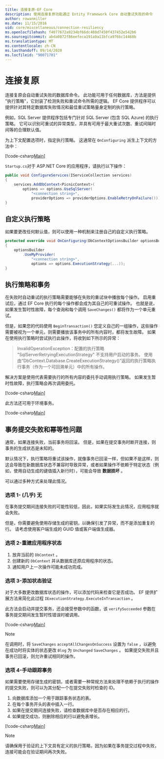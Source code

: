 ```yaml
---
title: 连接复原-EF Core
description: 使用连接复原功能通过 Entity Framework Core 自动重试失败的命令
author: rowanmiller
ms.date: 11/15/2016
uid: core/miscellaneous/connection-resiliency
ms.openlocfilehash: f4077672a9234bf66dc488d7450f437452e542b6
ms.sourcegitcommit: abda0872f86eefeca191a9a11bfca976bc14468b
ms.translationtype: MT
ms.contentlocale: zh-CN
ms.lasthandoff: 09/14/2020
ms.locfileid: "90071701"
---
```

# <a name="connection-resiliency"></a>连接复原

连接复原会自动重试失败的数据库命令。 此功能可用于任何数据库，方法是提供 "执行策略"，它封装了检测失败和重试命令所需的逻辑。 EF Core 提供程序可以提供针对其特定数据库失败情况和最佳重试策略量身定制的执行策略。

例如，SQL Server 提供程序包括专门针对 SQL Server (包含 SQL Azure) 的执行策略。 它可以识别可重试的异常类型，并具有可用于最大重试次数、重试间隔时间等的合理默认值。

为上下文配置选项时，指定执行策略。 这通常在 `OnConfiguring` 派生上下文的方法中：

[!code-csharp[Main](../../../samples/core/Miscellaneous/ConnectionResiliency/Program.cs#OnConfiguring)]

`Startup.cs`对于 ASP.NET Core 的应用程序，请执行以下操作：

``` csharp
public void ConfigureServices(IServiceCollection services)
{
    services.AddDbContext<PicnicContext>(
        options => options.UseSqlServer(
            "<connection string>",
            providerOptions => providerOptions.EnableRetryOnFailure()));
}
```

## <a name="custom-execution-strategy"></a>自定义执行策略

如果要更改任何默认值，则可以使用一种机制来注册自己的自定义执行策略。

``` csharp
protected override void OnConfiguring(DbContextOptionsBuilder optionsBuilder)
{
    optionsBuilder
        .UseMyProvider(
            "<connection string>",
            options => options.ExecutionStrategy(...));
}
```

## <a name="execution-strategies-and-transactions"></a>执行策略和事务

在失败时自动重试的执行策略需要能够在失败的重试块中播放每个操作。 启用重试后，通过 EF Core 执行的每个操作都会成为其自己的可重试操作。 也就是说，如果发生暂时性故障，每个查询和每个调用 `SaveChanges()` 都将作为一个单元重试。

但是，如果您的代码使用 `BeginTransaction()` 您定义自己的一组操作，这些操作需要被视为一个单元，则需要播放该事务中的所有内容时，都将发生故障。 如果在使用执行策略时尝试执行此操作，将收到如下所示的异常：

> InvalidOperationException：配置的执行策略 "SqlServerRetryingExecutionStrategy" 不支持用户启动的事务。 使用由“DbContext.Database.CreateExecutionStrategy()”返回的执行策略执行事务（作为一个可回溯单元）中的所有操作。

解决方案是使用代表需要执行的所有内容的委托手动调用执行策略。 如果发生暂时性故障，执行策略会再次调用委托。

[!code-csharp[Main](../../../samples/core/Miscellaneous/ConnectionResiliency/Program.cs#ManualTransaction)]

此方法还可用于环境事务。

[!code-csharp[Main](../../../samples/core/Miscellaneous/ConnectionResiliency/Program.cs#AmbientTransaction)]

## <a name="transaction-commit-failure-and-the-idempotency-issue"></a>事务提交失败和幂等性问题

通常，如果连接失败，当前事务将回滚。 但是，如果在提交事务时断开连接，则事务的生成状态是未知的。 

默认情况下，执行策略将重试该操作，就像事务已回滚一样，但如果不是这样，则这会导致在新数据库状态不兼容时导致异常，或者如果操作不依赖于特定状态（例如，使用自动生成的键值插入新行时），可能会导致 **数据损坏** 。

可以通过多种方式来处理此情况。

### <a name="option-1---do-almost-nothing"></a>选项 1- (几乎) 无

在事务提交期间连接失败的可能性较低，因此，如果实际发生此情况，应用程序就会失败。

但是，你需要避免使用存储生成的密钥，以确保引发了异常，而不是添加重复的行。 请考虑使用客户端生成的 GUID 值或客户端值生成器。

### <a name="option-2---rebuild-application-state"></a>选项 2-重建应用程序状态

1. 放弃当前的 `DbContext` 。
2. 创建新的 `DbContext` 并从数据库还原应用程序的状态。
3. 通知用户上一次操作可能未成功完成。

### <a name="option-3---add-state-verification"></a>选项 3-添加状态验证

对于大多数更改数据库状态的操作，可以添加代码来检查它是否成功。 EF 提供扩展方法来简化此过程 `IExecutionStrategy.ExecuteInTransaction` 。

此方法会启动并提交事务，还会接受参数中的函数，该 `verifySucceeded` 参数在事务提交期间发生暂时性错误时被调用。

[!code-csharp[Main](../../../samples/core/Miscellaneous/ConnectionResiliency/Program.cs#Verification)]

> [!NOTE]
> 在调用时，将 `SaveChanges` `acceptAllChangesOnSuccess` 设置为 `false` ，以避免在成功时将实体的状态更改 `Blog` 为 `Unchanged` `SaveChanges` 。 如果提交失败并且事务已回滚，则允许重试相同的操作。

### <a name="option-4---manually-track-the-transaction"></a>选项 4-手动跟踪事务

如果需要使用存储生成的密钥，或者需要一种常规方法来处理不依赖于执行的操作的提交失败，则可以为其分配一个在提交失败时检查的 ID。

1. 向数据库添加一个用于跟踪事务状态的表。
2. 在每个事务开头的表中插入一行。
3. 如果在提交期间连接失败，请检查数据库中是否存在相应的行。
4. 如果提交成功，则删除相应的行以避免表增长。

[!code-csharp[Main](../../../samples/core/Miscellaneous/ConnectionResiliency/Program.cs#Tracking)]

> [!NOTE]
> 请确保用于验证的上下文具有定义的执行策略，因为如果在事务提交过程中失败，连接可能会在验证期间再次失败。
